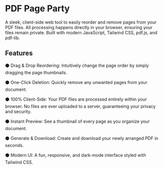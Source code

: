 # PDF Page Party 
A sleek, client-side web tool to easily reorder and remove pages from your PDF files. All processing happens directly in your browser, ensuring your files remain private. Built with modern JavaScript, Tailwind CSS, pdf.js, and pdf-lib.

## Features
⚫ Drag & Drop Reordering: Intuitively change the page order by simply dragging the page thumbnails.

⚫ One-Click Deletion: Quickly remove any unwanted pages from your document.

⚫ 100% Client-Side: Your PDF files are processed entirely within your browser. No files are ever uploaded to a server, guaranteeing your privacy and security.

⚫ Instant Preview: See a thumbnail of every page as you organize your document.

⚫ Generate & Download: Create and download your newly arranged PDF in seconds.

⚫ Modern UI: A fun, responsive, and dark-mode interface styled with Tailwind CSS.

